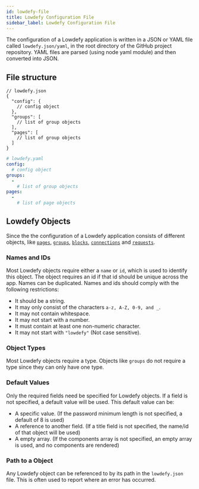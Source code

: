 ```yaml
---
id: lowdefy-file
title: Lowdefy Configuration File
sidebar_label: Lowdefy Configuration File
---
```


The configuration of a Lowdefy application is written in a JSON or YAML file called `lowdefy.json/yaml`, in the root directory of the GitHub project repository. YAML files are parsed (using node yaml module) and then converted into JSON.

## File structure
<!--DOCUSAURUS_CODE_TABS-->
<!--JSON-->
```json5
// lowdefy.json
{
  "config": {
    // config object
  },
  "groups": [
    // list of group objects
  ],
  "pages": [
    // list of group objects
  ]
}
```
<!--YAML-->
```yaml
# lowdefy.yaml
config:
  # config object
groups:
  -
    # list of group objects
pages:
  -
    # list of page objects
```
<!--END_DOCUSAURUS_CODE_TABS-->

## Lowdefy Objects

Since the the configuration of a Lowdefy application consists of different objects, like [`pages`](concepts/pages.md), [`groups`](concepts/groups.md), [`blocks`](concepts/blocks.md), [`connections`](concepts/connections.md#connections) and [`requests`](concepts/connections.md#requests). 

### Names and IDs

Most Lowdefy objects require either a `name` or `id`, which is used to identify this object. The object requires an id if that id should be unique across the app. Names can be duplicated. Names and ids should comply with the following restrictions:

- It should be a string.
- It may only consist of the characters `a-z, A-Z, 0-9, and _`.
- It may not contain whitespace.
- It may not start with a number.
- It must contain at least one non-numeric character.
- It may not start with `"lowdefy"` (Not case sensitive).

### Object Types

Most Lowdefy objects require a type. Objects like `groups` do not require a type since they can only have one type.

### Default Values

Only the required fields need be specified for Lowdefy objects. If a field is not specified, a default value will be used. This default value can be:
 - A specific value. (If the password minimum length is not specified, a default of 8 is used)
 - A reference to another field. (If a title field is not specified, the name/id of that object will be used)
 - A empty array. (If the components array is not specified, an empty array is used, and no components are rendered)

### Path to a Object

Any Lowdefy object can be referenced to by its path in the `lowdefy.json` file. This is often used to report where an error has occurred. 






